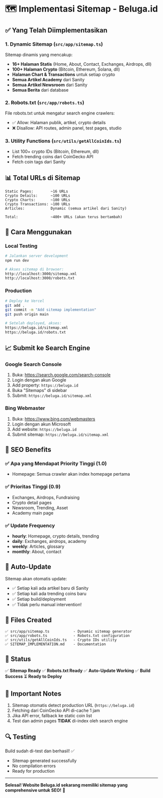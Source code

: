 # 🗺️ Implementasi Sitemap - Beluga.id

## ✅ Yang Telah Diimplementasikan

### 1. **Dynamic Sitemap** (`src/app/sitemap.ts`)
Sitemap dinamis yang mencakup:
- **16+ Halaman Statis** (Home, About, Contact, Exchanges, Airdrops, dll)
- **100+ Halaman Crypto** (Bitcoin, Ethereum, Solana, dll)
- **Halaman Chart & Transactions** untuk setiap crypto
- **Semua Artikel Academy** dari Sanity
- **Semua Artikel Newsroom** dari Sanity
- **Semua Berita** dari database

### 2. **Robots.txt** (`src/app/robots.ts`)
File robots.txt untuk mengatur search engine crawlers:
- ✅ Allow: Halaman publik, artikel, crypto details
- ❌ Disallow: API routes, admin panel, test pages, studio

### 3. **Utility Functions** (`src/utils/getAllCoinIds.ts`)
- List 100+ crypto IDs (Bitcoin, Ethereum, dll)
- Fetch trending coins dari CoinGecko API
- Fetch coin tags dari Sanity

## 📊 Total URLs di Sitemap

```
Static Pages:        ~16 URLs
Crypto Details:      ~100 URLs
Crypto Charts:       ~100 URLs  
Crypto Transactions: ~100 URLs
Articles:            Dynamic (semua artikel dari Sanity)

Total:               ~400+ URLs (akan terus bertambah)
```

## 🚀 Cara Menggunakan

### Local Testing
```bash
# Jalankan server development
npm run dev

# Akses sitemap di browser:
http://localhost:3000/sitemap.xml
http://localhost:3000/robots.txt
```

### Production
```bash
# Deploy ke Vercel
git add .
git commit -m "Add sitemap implementation"
git push origin main

# Setelah deployed, akses:
https://beluga.id/sitemap.xml
https://beluga.id/robots.txt
```

## 📈 Submit ke Search Engine

### Google Search Console
1. Buka: https://search.google.com/search-console
2. Login dengan akun Google
3. Add property: `https://beluga.id`
4. Buka "Sitemaps" di sidebar
5. Submit: `https://beluga.id/sitemap.xml`

### Bing Webmaster
1. Buka: https://www.bing.com/webmasters
2. Login dengan akun Microsoft
3. Add website: `https://beluga.id`
4. Submit sitemap: `https://beluga.id/sitemap.xml`

## 🎯 SEO Benefits

### ✅ Apa yang Mendapat Priority Tinggi (1.0)
- Homepage: Semua crawler akan index homepage pertama

### ✅ Prioritas Tinggi (0.9)
- Exchanges, Airdrops, Fundraising
- Crypto detail pages
- Newsroom, Trending, Asset
- Academy main page

### ✅ Update Frequency
- **hourly**: Homepage, crypto details, trending
- **daily**: Exchanges, airdrops, academy
- **weekly**: Articles, glossary
- **monthly**: About, contact

## 🔄 Auto-Update

Sitemap akan otomatis update:
- ✅ Setiap kali ada artikel baru di Sanity
- ✅ Setiap kali ada trending coins baru
- ✅ Setiap build/deployment
- ✅ Tidak perlu manual intervention!

## 📝 Files Created

```
✅ src/app/sitemap.ts           - Dynamic sitemap generator
✅ src/app/robots.ts            - Robots.txt configuration
✅ src/utils/getAllCoinIds.ts   - Crypto IDs utility
✅ SITEMAP_IMPLEMENTATION.md    - Documentation
```

## 🎉 Status

✅ **Sitemap Ready**
✅ **Robots.txt Ready**
✅ **Auto-Update Working**
✅ **Build Success**
⏳ **Ready to Deploy**

## 🚨 Important Notes

1. Sitemap otomatis detect production URL (`https://beluga.id`)
2. Fetching dari CoinGecko API di-cache 1 jam
3. Jika API error, fallback ke static coin list
4. Test dan admin pages **TIDAK** di-index oleh search engine

## 🔍 Testing

Build sudah di-test dan berhasil! ✅
- Sitemap generated successfully
- No compilation errors
- Ready for production

---

**Selesai! Website Beluga.id sekarang memiliki sitemap yang comprehensive untuk SEO!** 🎉
